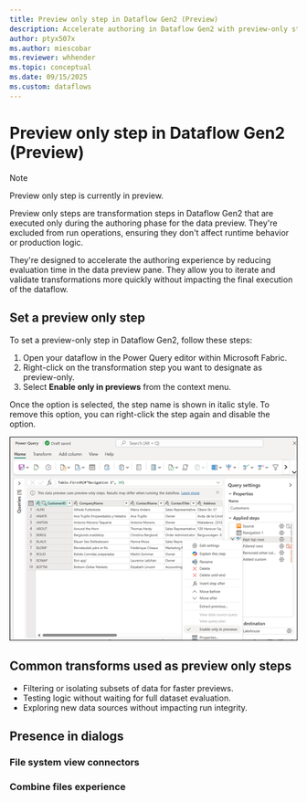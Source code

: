 ```yaml
---
title: Preview only step in Dataflow Gen2 (Preview)
description: Accelerate authoring in Dataflow Gen2 with preview-only steps—apply transformations during design time without affecting runtime execution.
author: ptyx507x
ms.author: miescobar
ms.reviewer: whhender
ms.topic: conceptual
ms.date: 09/15/2025
ms.custom: dataflows
---
```

# Preview only step in Dataflow Gen2 (Preview)

>[!NOTE]
>Preview only step is currently in preview. 

Preview only steps are transformation steps in Dataflow Gen2 that are executed only during the authoring phase for the data preview. They're excluded from run operations, ensuring they don't affect runtime behavior or production logic. 

They're designed to accelerate the authoring experience by reducing evaluation time in the data preview pane. They allow you to iterate and validate transformations more quickly without impacting the final execution of the dataflow.

## Set a preview only step

To set a preview-only step in Dataflow Gen2, follow these steps:

1. Open your dataflow in the Power Query editor within Microsoft Fabric.
2. Right-click on the transformation step you want to designate as preview-only.
3. Select **Enable only in previews** from the context menu.

Once the option is selected, the step name is shown in italic style. To remove this option, you can right-click the step again and disable the option.

![Screenshot of the Power Query editor in Dataflow Gen2 with the contextual menu of a step showing the enable only in previews optin](media/dataflow-gen2-preview-only-step/enable-only-in-preview-option.png)

## Common transforms used as preview only steps

* Filtering or isolating subsets of data for faster previews.
* Testing logic without waiting for full dataset evaluation.
* Exploring new data sources without impacting run integrity.

## Presence in dialogs

### File system view connectors 

### Combine files experience
